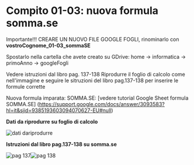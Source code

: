 # Compito 01-03: nuova formula somma.se
Importante!!!
CREARE UN NUOVO FILE GOOGLE FOGLI, rinominarlo con **vostroCognome_01-03_sommaSE**

Spostarlo nella cartella che avete creato su GDrive: home -> informatica -> primoAnno -> googleFogli

Vedere istruzioni dal libro pag. 137-138
Riprodurre il foglio di calcolo come nell'immagine e seguire le sitruzioni del libro pag.137-138 per inserire le formule corrette

Nuova formula imparata: SOMMA.SE: [vedere tutorial Google Sheet formula SOMMA.SE]
(https://support.google.com/docs/answer/3093583?hl=it&sjid=9385193603094070627-EU#null)

**Dati da riprodurre su foglio di calcolo**

![dati dariprodurre](01-03_sommaSE.png)

**Istruzioni dal libro pag.137-138 su somma.se**

![pag 137](somma.se_info@pp_pag137.png)![pag 138](somma.se_info@pp_pag138.png)